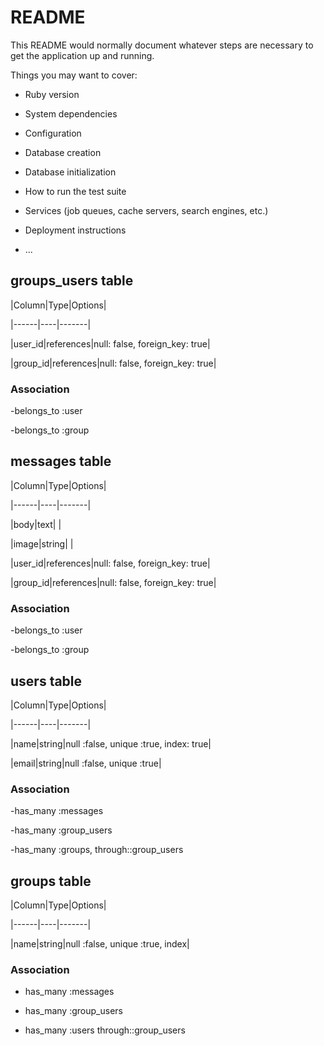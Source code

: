 # README

This README would normally document whatever steps are necessary to get the
application up and running.

Things you may want to cover:

* Ruby version

* System dependencies

* Configuration

* Database creation

* Database initialization

* How to run the test suite

* Services (job queues, cache servers, search engines, etc.)

* Deployment instructions

* ...


## groups_users table



|Column|Type|Options|

|------|----|-------|

|user_id|references|null: false, foreign_key: true|

|group_id|references|null: false, foreign_key: true|



### Association

-belongs_to :user

-belongs_to :group



## messages table



|Column|Type|Options|

|------|----|-------|

|body|text| |

|image|string| |

|user_id|references|null: false, foreign_key: true|

|group_id|references|null: false, foreign_key: true|



### Association

-belongs_to :user

-belongs_to :group



## users table



|Column|Type|Options|

|------|----|-------|

|name|string|null :false, unique :true, index: true|

|email|string|null :false, unique :true|



### Association

-has_many :messages

-has_many :group_users

-has_many :groups, through::group_users 



## groups table



|Column|Type|Options|

|------|----|-------|

|name|string|null :false, unique :true, index|



### Association

- has_many :messages

- has_many :group_users

- has_many :users through::group_users